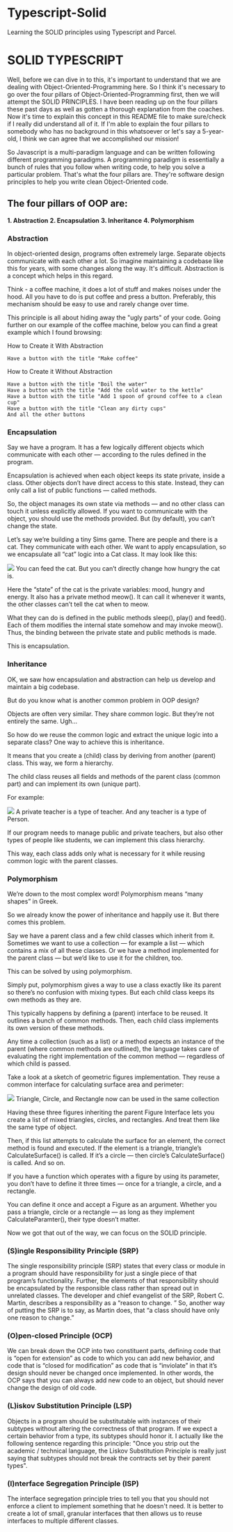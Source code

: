 # Typescript-Solid
Learning the SOLID principles using Typescript and Parcel.

# SOLID TYPESCRIPT

Well, before we can dive in to this, it's important to understand that we are dealing with Object-Oriented-Programming here.
So I think it's necessary to go over the four pillars of Object-Oriented-Programming first, then we will attempt the SOLID PRINCIPLES.
I have been reading up on the four pillars these past days as well as gotten a thorough explanation from the coaches.
Now it's time to explain this concept in this README file to make sure/check if I really did understand all of it.
If I'm able to explain the four pillars to somebody who has no background in this whatsoever or let's say a 5-year-old,
I think we can agree that we accomplished our mission!

So Javascript is a multi-paradigm language and can be written following different programming paradigms.
A programming paradigm is essentially a bunch of rules that you follow when writing code, to help you solve a particular problem.
That's what the four pillars are. They're software design principles to help you write clean Object-Oriented code.

## The four pillars of OOP are: 

**1. Abstraction**
**2. Encapsulation**
**3. Inheritance**
**4. Polymorphism**


### Abstraction

In object-oriented design, programs often extremely large. Separate objects communicate with each other a lot.
So imagine maintaining a codebase like this for years, with some changes along the way. It's difficult.
Abstraction is a concept which helps in this regard. 

Think - a coffee machine, it does a lot of stuff and makes
noises under the hood. All you have to do is put coffee and press a button. Preferably, this mechanism should be easy to use
and rarely change over time. 

This principle is all about hiding away the "ugly parts" of your code.
Going further on our example of the coffee machine, below you can find a great example which I found browsing:

How to Create it With Abstraction

    Have a button with the title "Make coffee"

How to Create it Without Abstraction

    Have a button with the title "Boil the water"
    Have a button with the title "Add the cold water to the kettle"
    Have a button with the title "Add 1 spoon of ground coffee to a clean cup"
    Have a button with the title "Clean any dirty cups"
    And all the other buttons


### Encapsulation

Say we have a program. It has a few logically different objects which communicate with each other — according to the rules defined in the program.

Encapsulation is achieved when each object keeps its state private, inside a class. Other objects don’t have direct access to this state. Instead, they can only call a list of public functions — called methods.

So, the object manages its own state via methods — and no other class can touch it unless explicitly allowed. If you want to communicate with the object, you should use the methods provided. But (by default), you can’t change the state.

Let’s say we’re building a tiny Sims game. There are people and there is a cat. They communicate with each other. We want to apply encapsulation, so we encapsulate all “cat” logic into a Cat class. It may look like this:


![](img/cat.png)
You can feed the cat. But you can’t directly change how hungry the cat is.

Here the “state” of the cat is the private variables: mood, hungry and energy. It also has a private method meow(). It can call it whenever it wants, the other classes can’t tell the cat when to meow.

What they can do is defined in the public methods sleep(), play() and feed(). Each of them modifies the internal state somehow and may invoke meow(). Thus, the binding between the private state and public methods is made.

This is encapsulation.


### Inheritance

OK, we saw how encapsulation and abstraction can help us develop and maintain a big codebase.

But do you know what is another common problem in OOP design?

Objects are often very similar. They share common logic. But they’re not entirely the same. Ugh…

So how do we reuse the common logic and extract the unique logic into a separate class? One way to achieve this is inheritance.

It means that you create a (child) class by deriving from another (parent) class. This way, we form a hierarchy.

The child class reuses all fields and methods of the parent class (common part) and can implement its own (unique part).

For example:

![](img/inheritance.png)
A private teacher is a type of teacher. And any teacher is a type of Person.

If our program needs to manage public and private teachers, but also other types of people like students, we can implement this class hierarchy.

This way, each class adds only what is necessary for it while reusing common logic with the parent classes.


### Polymorphism

We’re down to the most complex word! Polymorphism means “many shapes” in Greek.

So we already know the power of inheritance and happily use it. But there comes this problem.

Say we have a parent class and a few child classes which inherit from it. Sometimes we want to use a collection — for example a list — which contains a mix of all these classes. Or we have a method implemented for the parent class — but we’d like to use it for the children, too.

This can be solved by using polymorphism.

Simply put, polymorphism gives a way to use a class exactly like its parent so there’s no confusion with mixing types. But each child class keeps its own methods as they are.

This typically happens by defining a (parent) interface to be reused. It outlines a bunch of common methods. Then, each child class implements its own version of these methods.

Any time a collection (such as a list) or a method expects an instance of the parent (where common methods are outlined), the language takes care of evaluating the right implementation of the common method — regardless of which child is passed.

Take a look at a sketch of geometric figures implementation. They reuse a common interface for calculating surface area and perimeter:

![](img/Polymorphism.png)
Triangle, Circle, and Rectangle now can be used in the same collection

Having these three figures inheriting the parent Figure Interface lets you create a list of mixed triangles, circles, and rectangles. And treat them like the same type of object.

Then, if this list attempts to calculate the surface for an element, the correct method is found and executed. If the element is a triangle, triangle’s CalculateSurface() is called. If it’s a circle — then circle’s CalculateSurface() is called. And so on.

If you have a function which operates with a figure by using its parameter, you don’t have to define it three times — once for a triangle, a circle, and a rectangle.

You can define it once and accept a Figure as an argument. Whether you pass a triangle, circle or a rectangle — as long as they implement CalculateParamter(), their type doesn’t matter.


Now we got that out of the way, we can focus on the SOLID principle.


### (S)ingle Responsibility Principle (SRP)

The single responsibility principle (SRP) states that every class or module in a program should have responsibility 
for just a single piece of that program’s functionality. Further, the elements of that responsibility should be 
encapsulated by the responsible class rather than spread out in unrelated classes. 
The developer and chief evangelist of the SRP, Robert C. Martin, describes a responsibility as a “reason to change.
” So, another way of putting the SRP is to say, as Martin does, that “a class should have only one reason to change.”


### (O)pen-closed Principle (OCP)

We can break down the OCP into two constituent parts, defining code that is “open for extension” as code to which you can add new behavior, 
and code that is “closed for modification” as code that is “inviolate” in that it’s design should never be changed once implemented. 
In other words, the OCP says that you can always add new code to an object, 
but should never change the design of old code.


### (L)iskov Substitution Principle (LSP)

Objects in a program should be substitutable with instances of their subtypes without altering the correctness of that program.
If we expect a certain behavior from a type, its subtypes should honor it.
I actually like the following sentence regarding this principle: "Once you strip out the academic / technical language,
the Liskov Substitution Principle is really just saying that subtypes should not break the contracts set by their parent types".


### (I)nterface Segregation Principle (ISP)

The interface segregation principle tries to tell you that you should not enforce a client to implement something that
he doesn't need. It is better to create a lot of small, granular interfaces that then allows us to reuse interfaces to
multiple different classes.


